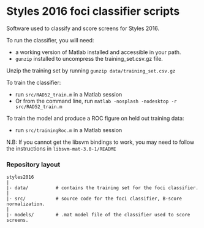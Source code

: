 # Styles 2016 foci classifier scripts

Software used to classify and score screens for Styles 2016.

To run the classifier, you will need:
- a working version of Matlab installed and accessible in your path.  
- `gunzip` installed to uncompress the training_set.csv.gz file.

Unzip the training set by running `gunzip data/training_set.csv.gz` 

To train the classifier:
- run `src/RAD52_train.m` in a Matlab session
- Or from the command line, run `matlab -nosplash -nodesktop -r src/RAD52_train.m`

To train the model and produce a ROC figure on held out training data:
- run `src/trainingRoc.m` in a Matlab session

N.B: If you cannot get the libsvm bindings to work, you may need to follow the instructions in `libsvm-mat-3.0-1/README`

### Repository layout

    styles2016
    |
    |- data/          # contains the training set for the foci classifier.
    |
    |- src/           # source code for the foci classifier, B-score normalization.
    |
    |- models/        # .mat model file of the classifier used to score screens.
